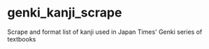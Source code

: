 # genki_kanji_scrape
Scrape and format list of kanji used in Japan Times' Genki series of textbooks
